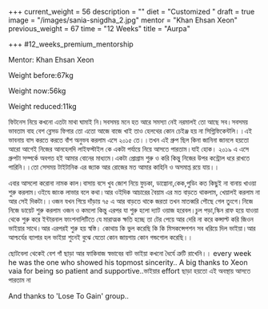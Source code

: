 +++
current_weight = 56
description = ""
diet = "Customized "
draft = true
image = "/images/sania-snigdha_2.jpg"
mentor = "Khan Ehsan Xeon"
previous_weight = 67
time = "12 Weeks"
title = "Aurpa"

+++
\#12_weeks_premium_mentorship

Mentor: Khan Ehsan Xeon

Weight before:67kg

Weight now:56kg

Weight reduced:11kg

ফিটনেস নিয়ে কখনো এতটা মাথা ঘামাই নি।সবসময় মনে হত আরে সমস্যা নেই নরমালই তো আছে সব।সবসময় ভাবতাম বাহ বেশ ব্লেসড ফিগার তো এতো আজে বাজে খাই তাও হেলথের কোন চেইঞ্জ হয় না সিগ্নিফিকেন্টলি।।এই ভাবনায় বাস করতে করতে বাঁশ অনুভব করলাম এসে ২০১৫ তে।।তখন এই গ্রুপ ছিল কিনা জানিনা জানলে হয়তো আরো আগেই নিজের আনহেলদি লাইফস্টাইল কে একটা পর্যায়ে নিয়ে আসতে পারতাম।যাই হোক। ২০১৯ এ এসে গ্রুপটা সম্পর্কে অবগত হই আমার বোনের মাধ্যমে।একটা প্রোগ্রাম শুরু ও করি কিন্তু নিজের উপর কন্ট্রোল ধরে রাখতে পারিনি।।তো সেসময় টাইটানিক এর জ্যাক আর রোজের মত আমার কাহিনি ও অসমাপ্ত রয়ে যায়।।

এবার আসলো করোনা নামক কাল।বাসায় বসে খুব জোশ নিয়ে ফুচকা, ডাল্গোনা,কেক,পুডিং কত কিছুই না বানায় খাওয়া শুরু করলাম।ওইযে জাংক লাভার বলে কথা।আর ওইদিক আচারের বৈয়াম এর মত বাড়তে থাকলাম, খেয়ালই করলাম না আর সেই দিকটা।।ওজন যখন গিয়ে দাঁড়ায় ৭৫ এ আর বাড়তে থাকে জরতা তখন মাতব্বরি পৌছে গেল তুংগে।নিজে নিজে ডায়েট শুরু করলাম ওজন ও কমলো কিন্তু এরপর যা শুরু হলো দ্যাট ওয়াজ হরেবল।চুল পড়া,স্কিন রাফ হয়ে যাওয়া থেকে শুরু করে ইন্টারনাল ফাংশনালিটিতে যে মারাত্মক ক্ষতি হচ্ছে তা টের পেয়ে আর দেরি না করে কন্সাল্ট করি জিওন ভাইয়ার সাথে।আর এরপরই শুরু হয় স্বস্তি। কোথায় কি ভুল করেছি কি কি মিসকন্সেপশন সব ধরিয়ে দিল ভাইয়া।আর আশ্চর্যের ব্যাপার হল ভাইয়া শুনেই বুঝে যেতো কোন জায়গায় কোন গন্ডগোল করেছি।।

ছোটবেলা থেকেই বেশ গাঁ ছাড়া আর ফাকিবাজ স্বভাবের বাট ভাইয়া কখনো ধৈর্যে ত্রুটি রাখেনি।। every week he was the one who showed his topmost sincerity.. A big thanks to Xeon vaia for being so patient and supportive..ভাইয়ার effort ছাড়া হয়তো এই অবস্থায় আসতে পারতাম না

And thanks to 'Lose To Gain' group..
